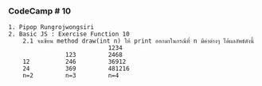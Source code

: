 ### CodeCamp # 10
    1. Pipop Rungrojwongsiri
    2. Basic JS : Exercise Function 10
        2.1 จงเขียน method draw(int n) ให้ print ออกมาในกรณีที่ n มีค่าต่างๆ ได้ผลลัพธ์ดังนี้
                                1234
                    123         2468
        12          246         36912
        24          369         481216
        n=2         n=3         n=4